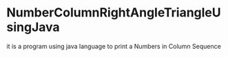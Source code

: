 # NumberColumnRightAngleTriangleUsingJava
it is a program using java language to print a Numbers in Column Sequence 
